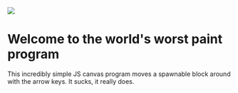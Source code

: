 ![](https://i.imgur.com/KP7hQ6Bl.png)
# Welcome to the world's worst paint program
This incredibly simple JS canvas program moves a spawnable block around with the arrow keys.
It sucks, it really does.